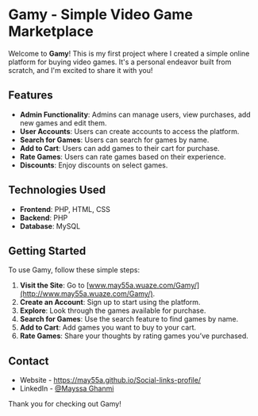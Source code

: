 # Gamy - Simple Video Game Marketplace

Welcome to **Gamy**! This is my first project where I created a simple online platform for buying video games. It's a personal endeavor built from scratch, and I'm excited to share it with you!

## Features

- **Admin Functionality**: Admins can manage users, view purchases, add new games and edit them.
- **User Accounts**: Users can create accounts to access the platform.
- **Search for Games**: Users can search for games by name.
- **Add to Cart**: Users can add games to their cart for purchase.
- **Rate Games**: Users can rate games based on their experience.
- **Discounts**: Enjoy discounts on select games.

## Technologies Used

- **Frontend**: PHP, HTML, CSS
- **Backend**: PHP
- **Database**: MySQL

## Getting Started

To use Gamy, follow these simple steps:

1. **Visit the Site**: Go to [www.may55a.wuaze.com/Gamy/](http://www.may55a.wuaze.com/Gamy/).
2. **Create an Account**: Sign up to start using the platform.
3. **Explore**: Look through the games available for purchase.
4. **Search for Games**: Use the search feature to find games by name.
5. **Add to Cart**: Add games you want to buy to your cart.
6. **Rate Games**: Share your thoughts by rating games you’ve purchased.


## Contact

- Website - https://may55a.github.io/Social-links-profile/
- LinkedIn - [@Mayssa Ghanmi](https://www.linkedin.com/in/mayssa-ghanmi-a85369276)

Thank you for checking out Gamy!